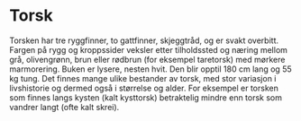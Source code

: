 # Torsk
Torsken har tre ryggfinner, to gattfinner, skjeggtråd, og er svakt overbitt. Fargen på rygg og kroppssider veksler etter tilholdssted og næring mellom grå, olivengrønn, brun eller rødbrun (for eksempel taretorsk) med mørkere marmorering. Buken er lysere, nesten hvit. Den blir opptil 180 cm lang og 55 kg tung. Det finnes mange ulike bestander av torsk, med stor variasjon i livshistorie og dermed også i størrelse og alder. For eksempel er torsken som finnes langs kysten (kalt kysttorsk) betraktelig mindre enn torsk som vandrer langt (ofte kalt skrei).


